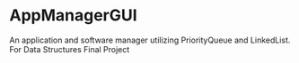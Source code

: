 # AppManagerGUI
An application and software manager utilizing PriorityQueue and LinkedList.
For Data Structures Final Project
